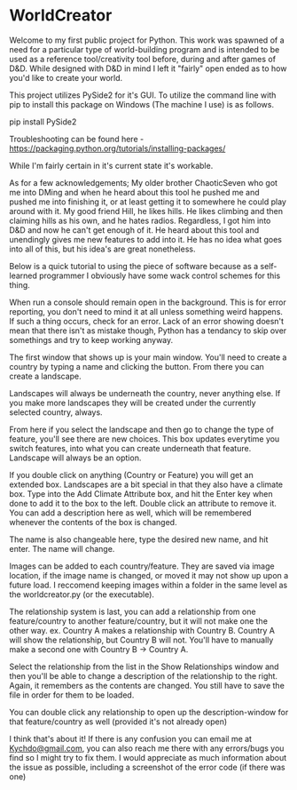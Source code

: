 # WorldCreator
Welcome to my first public project for Python. This work was spawned of a need for a particular type of world-building program and is intended to be used as a reference tool/creativity tool before, during and after games of D&D. While designed with D&D in mind I left it "fairly" open ended as to how you'd like to create your world. 

This project utilizes PySide2 for it's GUI. To utilize the command line with pip to install this package on Windows (The machine I use) is as follows.

pip install PySide2

Troubleshooting can be found here - https://packaging.python.org/tutorials/installing-packages/

While I'm fairly certain in it's current state it's workable.

As for a few acknowledgements;
My older brother ChaoticSeven who got me into DMing and when he heard about this tool he pushed me and pushed me into finishing it, or at least getting it to somewhere he could play around with it. 
My good friend Hill, he likes hills. He likes climbing and then claiming hills as his own, and he hates radios. Regardless, I got him into D&D and now he can't get enough of it. He heard about this tool and unendingly gives me new features to add into it. He has no idea what goes into all of this, but his idea's are great nonetheless.

Below is a quick tutorial to using the piece of software because as a self-learned programmer I obviously have some wack control schemes for this thing.

When run a console should remain open in the background. This is for error reporting, you don't need to mind it at all unless something weird happens. If such a thing occurs, check for an error. Lack of an error showing doesn't mean that there isn't as mistake though, Python has a tendancy to skip over somethings and try to keep working anyway. 

The first window that shows up is your main window. You'll need to create a country by typing a name and clicking the button. From there you can create a landscape. 

Landscapes will always be underneath the country, never anything else. If you make more landscapes they will be created under the currently selected country, always. 

From here if you select the landscape and then go to change the type of feature, you'll see there are new choices. This box updates everytime you switch features, into what you can create underneath that feature. Landscape will always be an option. 

If you double click on anything (Country or Feature) you will get an extended box. Landscapes are a bit special in that they also have a climate box. Type into the Add Climate Attribute box, and hit the Enter key when done to add it to the box to the left. Double click an attribute to remove it. You can add a description here as well, which will be remembered whenever the contents of the box is changed. 

The name is also changeable here, type the desired new name, and hit enter. The name will change. 

Images can be added to each country/feature. They are saved via image location, if the image name is changed, or moved it may not show up upon a future load. I reccomend keeping images within a folder in the same level as the worldcreator.py (or the executable).

The relationship system is last, you can add a relationship from one feature/country to another feature/country, but it will not make one the other way. ex. Country A makes a relationship with Country B. Country A will show the relationship, but Country B will not. You'll have to manually make a second one with Country B -> Country A. 

Select the relationship from the list in the Show Relationships window and then you'll be able to change a description of the relationship to the right. Again, it remembers as the contents are changed. You still have to save the file in order for them to be loaded. 

You can double click any relationship to open up the description-window for that feature/country as well (provided it's not already open)

I think that's about it! If there is any confusion you can email me at Kychdo@gmail.com, you can also reach me there with any errors/bugs you find so I might try to fix them. I would appreciate as much information about the issue as possible, including a screenshot of the error code (if there was one)
